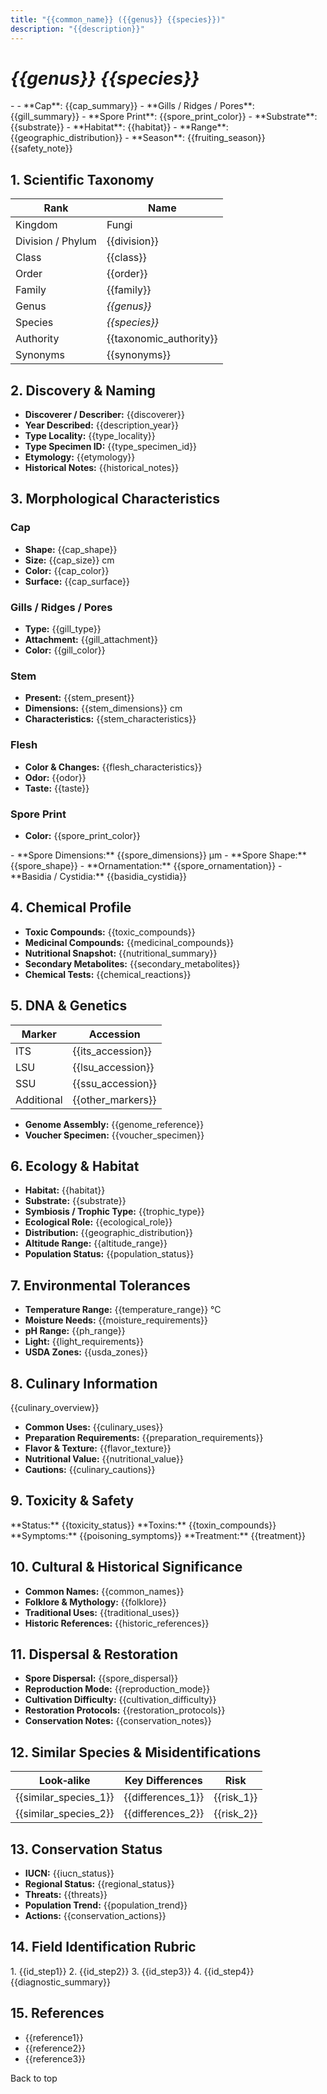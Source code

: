 ```yaml
---
title: "{{common_name}} ({{genus}} {{species}})"
description: "{{description}}"
---
```



# *{{genus}} {{species}}*

<CardGrid stagger>
  <Card title="Quick Facts" icon="sparkles">
    - <Badge text="{{edibility_status}}" variant={{{
        edible: 'success',
        inedible: 'default',
        toxic: 'danger',
        psychoactive: 'tip',
        unknown: 'note'
      }["{{edibility_status}}"]}} />
    - **Cap**: {{cap_summary}}
    - **Gills / Ridges / Pores**: {{gill_summary}}
    - **Spore Print**: {{spore_print_color}}
  </Card>
  <Card title="Habitat Snapshot" icon="map">
    - **Substrate**: {{substrate}}
    - **Habitat**: {{habitat}}
    - **Range**: {{geographic_distribution}}
    - **Season**: {{fruiting_season}}
  </Card>
</CardGrid>

<Aside type="caution" title="Safety Note">
  {{safety_note}}
</Aside>

## 1. Scientific Taxonomy

| Rank | Name |
|------|------|
| Kingdom | Fungi |
| Division / Phylum | {{division}} |
| Class | {{class}} |
| Order | {{order}} |
| Family | {{family}} |
| Genus | *{{genus}}* |
| Species | *{{species}}* |
| Authority | {{taxonomic_authority}} |
| Synonyms | {{synonyms}} |

## 2. Discovery & Naming

- **Discoverer / Describer:** {{discoverer}}
- **Year Described:** {{description_year}}
- **Type Locality:** {{type_locality}}
- **Type Specimen ID:** {{type_specimen_id}}
- **Etymology:** {{etymology}}
- **Historical Notes:** {{historical_notes}}

## 3. Morphological Characteristics

<Tabs syncKey="morphology">
  <TabItem label="Macroscopic" icon="eye">

  ### Cap
  - **Shape:** {{cap_shape}}
  - **Size:** {{cap_size}} cm
  - **Color:** {{cap_color}}
  - **Surface:** {{cap_surface}}

  ### Gills / Ridges / Pores
  - **Type:** {{gill_type}}
  - **Attachment:** {{gill_attachment}}
  - **Color:** {{gill_color}}

  ### Stem
  - **Present:** {{stem_present}}
  - **Dimensions:** {{stem_dimensions}} cm
  - **Characteristics:** {{stem_characteristics}}

  ### Flesh
  - **Color & Changes:** {{flesh_characteristics}}
  - **Odor:** {{odor}}
  - **Taste:** {{taste}}

  ### Spore Print
  - **Color:** {{spore_print_color}}

  </TabItem>

  <TabItem label="Microscopic" icon="microscope">
  - **Spore Dimensions:** {{spore_dimensions}} µm
  - **Spore Shape:** {{spore_shape}}
  - **Ornamentation:** {{spore_ornamentation}}
  - **Basidia / Cystidia:** {{basidia_cystidia}}
  </TabItem>
</Tabs>

## 4. Chemical Profile

- **Toxic Compounds:** {{toxic_compounds}}
- **Medicinal Compounds:** {{medicinal_compounds}}
- **Nutritional Snapshot:** {{nutritional_summary}}
- **Secondary Metabolites:** {{secondary_metabolites}}
- **Chemical Tests:** {{chemical_reactions}}

## 5. DNA & Genetics

| Marker | Accession |
|--------|-----------|
| ITS | {{its_accession}} |
| LSU | {{lsu_accession}} |
| SSU | {{ssu_accession}} |
| Additional | {{other_markers}} |

- **Genome Assembly:** {{genome_reference}}
- **Voucher Specimen:** {{voucher_specimen}}

## 6. Ecology & Habitat

- **Habitat:** {{habitat}}
- **Substrate:** {{substrate}}
- **Symbiosis / Trophic Type:** {{trophic_type}}
- **Ecological Role:** {{ecological_role}}
- **Distribution:** {{geographic_distribution}}
- **Altitude Range:** {{altitude_range}}
- **Population Status:** {{population_status}}

## 7. Environmental Tolerances

- **Temperature Range:** {{temperature_range}} °C
- **Moisture Needs:** {{moisture_requirements}}
- **pH Range:** {{ph_range}}
- **Light:** {{light_requirements}}
- **USDA Zones:** {{usda_zones}}

## 8. Culinary Information

<Aside type="tip" title="Culinary Overview">
  {{culinary_overview}}
</Aside>

- **Common Uses:** {{culinary_uses}}
- **Preparation Requirements:** {{preparation_requirements}}
- **Flavor & Texture:** {{flavor_texture}}
- **Nutritional Value:** {{nutritional_value}}
- **Cautions:** {{culinary_cautions}}

## 9. Toxicity & Safety

<Card title="Toxicity Details" icon="shield">
  **Status:** {{toxicity_status}}
  **Toxins:** {{toxin_compounds}}
  **Symptoms:** {{poisoning_symptoms}}
  **Treatment:** {{treatment}}
</Card>

## 10. Cultural & Historical Significance

- **Common Names:** {{common_names}}
- **Folklore & Mythology:** {{folklore}}
- **Traditional Uses:** {{traditional_uses}}
- **Historic References:** {{historic_references}}

## 11. Dispersal & Restoration

- **Spore Dispersal:** {{spore_dispersal}}
- **Reproduction Mode:** {{reproduction_mode}}
- **Cultivation Difficulty:** {{cultivation_difficulty}}
- **Restoration Protocols:** {{restoration_protocols}}
- **Conservation Notes:** {{conservation_notes}}

## 12. Similar Species & Misidentifications

| Look‑alike | Key Differences | Risk |
|------------|----------------|------|
| {{similar_species_1}} | {{differences_1}} | {{risk_1}} |
| {{similar_species_2}} | {{differences_2}} | {{risk_2}} |

## 13. Conservation Status

- **IUCN:** {{iucn_status}}
- **Regional Status:** {{regional_status}}
- **Threats:** {{threats}}
- **Population Trend:** {{population_trend}}
- **Actions:** {{conservation_actions}}

## 14. Field Identification Rubric

<Steps>
1. {{id_step1}}
2. {{id_step2}}
3. {{id_step3}}
4. {{id_step4}}
</Steps>

<Aside type="note" title="Diagnostic Summary">
  {{diagnostic_summary}}
</Aside>

## 15. References

- {{reference1}}
- {{reference2}}
- {{reference3}}

<LinkButton href="#top" variant="minimal" icon="arrow-up" iconPlacement="start">Back to top</LinkButton>
